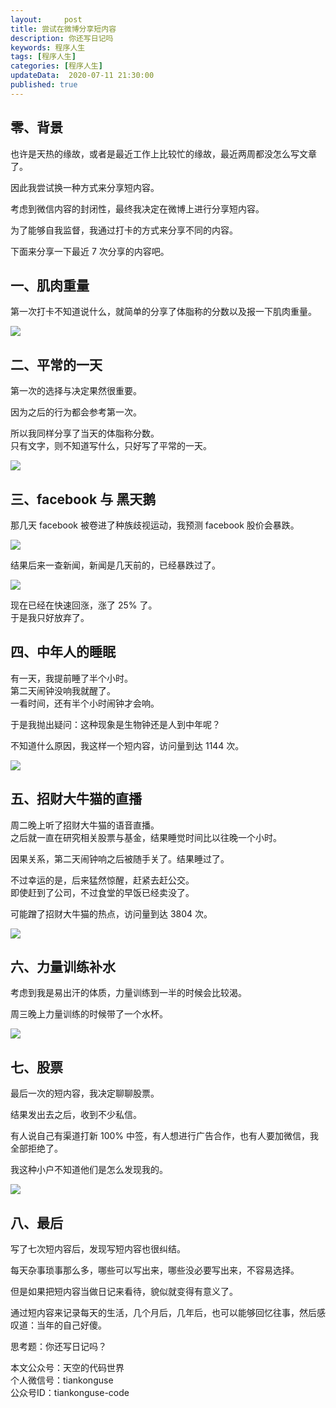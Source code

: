 ```yaml
---   
layout:     post  
title: 尝试在微博分享短内容  
description: 你还写日记吗    
keywords: 程序人生  
tags: [程序人生]    
categories: [程序人生]  
updateData:  2020-07-11 21:30:00  
published: true  
---  
```



## 零、背景


也许是天热的缘故，或者是最近工作上比较忙的缘故，最近两周都没怎么写文章了。  


因此我尝试换一种方式来分享短内容。  


考虑到微信内容的封闭性，最终我决定在微博上进行分享短内容。  


为了能够自我监督，我通过打卡的方式来分享不同的内容。  


下面来分享一下最近 7 次分享的内容吧。  



## 一、肌肉重量


第一次打卡不知道说什么，就简单的分享了体脂称的分数以及报一下肌肉重量。 


![](https://res2020.tiankonguse.com/images/2020/07/11/001.png)  


## 二、平常的一天


第一次的选择与决定果然很重要。  


因为之后的行为都会参考第一次。  



所以我同样分享了当天的体脂称分数。  
只有文字，则不知道写什么，只好写了平常的一天。  


![](https://res2020.tiankonguse.com/images/2020/07/11/002.png)  


## 三、facebook 与 黑天鹅


那几天 facebook 被卷进了种族歧视运动，我预测 facebook 股价会暴跌。  


![](https://res2020.tiankonguse.com/images/2020/07/11/003.png)  




结果后来一查新闻，新闻是几天前的，已经暴跌过了。  


![](https://res2020.tiankonguse.com/images/2020/07/11/004.png)  


现在已经在快速回涨，涨了 25% 了。  
于是我只好放弃了。  




## 四、中年人的睡眠  


有一天，我提前睡了半个小时。  
第二天闹钟没响我就醒了。  
一看时间，还有半个小时闹钟才会响。  


于是我抛出疑问：这种现象是生物钟还是人到中年呢？  


不知道什么原因，我这样一个短内容，访问量到达 1144 次。  


![](https://res2020.tiankonguse.com/images/2020/07/11/005.png)  


## 五、招财大牛猫的直播  


周二晚上听了招财大牛猫的语音直播。  
之后就一直在研究相关股票与基金，结果睡觉时间比以往晚一个小时。  


因果关系，第二天闹钟响之后被随手关了。结果睡过了。


不过幸运的是，后来猛然惊醒，赶紧去赶公交。  
即使赶到了公司，不过食堂的早饭已经卖没了。  


可能蹭了招财大牛猫的热点，访问量到达 3804 次。  


![](https://res2020.tiankonguse.com/images/2020/07/11/006.png)  


## 六、力量训练补水


考虑到我是易出汗的体质，力量训练到一半的时候会比较渴。  


周三晚上力量训练的时候带了一个水杯。  


![](https://res2020.tiankonguse.com/images/2020/07/11/007.png)  


## 七、股票


最后一次的短内容，我决定聊聊股票。  


结果发出去之后，收到不少私信。  


有人说自己有渠道打新 100% 中签，有人想进行广告合作，也有人要加微信，我全部拒绝了。  


我这种小户不知道他们是怎么发现我的。  


![](https://res2020.tiankonguse.com/images/2020/07/11/008.png)  


## 八、最后  


写了七次短内容后，发现写短内容也很纠结。  


每天杂事琐事那么多，哪些可以写出来，哪些没必要写出来，不容易选择。 


但是如果把短内容当做日记来看待，貌似就变得有意义了。  


通过短内容来记录每天的生活，几个月后，几年后，也可以能够回忆往事，然后感叹道：当年的自己好傻。  



思考题：你还写日记吗？  


本文公众号：天空的代码世界  
个人微信号：tiankonguse  
公众号ID：tiankonguse-code  
  

